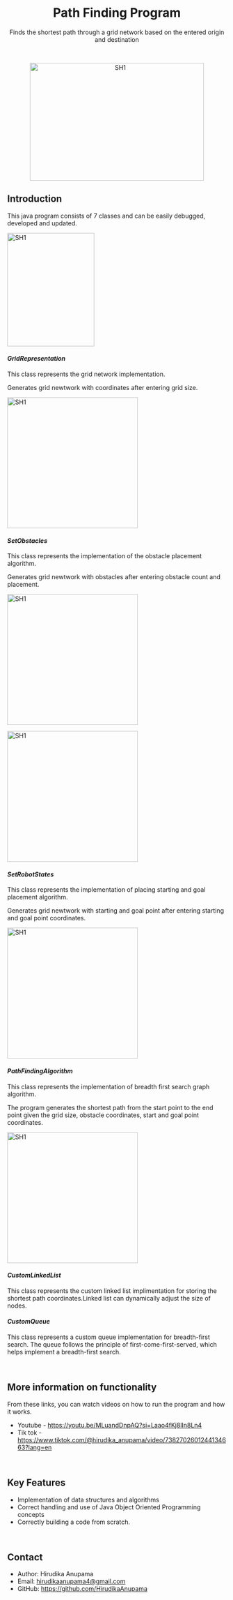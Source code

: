 <h1 align="center">Path Finding Program</h1>
<p align="center">Finds the shortest path through a grid network based on the entered origin and destination</p>
<br>
<p align="center">
  <img src="https://github.com/HirudikaAnupama/path-finding-program/assets/171087754/a3282376-3fea-430c-a444-356cb0c46449" alt="SH1" width="400" height="270" />
</p>


## Introduction
This java program consists of 7 classes and can be easily debugged, developed and updated.

<p>
  <img src="https://github.com/HirudikaAnupama/path-finding-program/assets/171087754/3c2e64e6-c05c-4630-8c09-1eba1eebda0f" alt="SH1" width="200" height="260" />
</p>


  
#### _GridRepresentation_
This class represents the grid network implementation.
<p>Generates grid newtwork with coordinates after entering grid size.</p>

<p>
  <img src="https://github.com/HirudikaAnupama/path-finding-program/assets/171087754/0ce29471-c822-424e-8ae1-dc0491f1cebb" alt="SH1" width="300" height="300" />
</p>


#### _SetObstacles_
This class represents the implementation of the obstacle placement algorithm.
<p>Generates grid newtwork with obstacles after entering obstacle count and placement.</p>
<p>
  <img src="https://github.com/HirudikaAnupama/path-finding-program/assets/171087754/5f7b9612-a8f5-4437-94b4-68918482f7db" alt="SH1" width="300" height="300" />
</p>

<p>
  <img src="https://github.com/HirudikaAnupama/path-finding-program/assets/171087754/3fbd22d2-ba05-4d62-b4f8-11994670cbde" alt="SH1" width="300" height="300" />
</p>


#### _SetRobotStates_
This class represents the implementation of placing starting and goal placement algorithm.
<p>Generates grid newtwork with starting and goal point after entering starting and goal point coordinates.</p>

<p>
  <img src="https://github.com/HirudikaAnupama/path-finding-program/assets/171087754/f2d541d2-06ad-442e-809b-4c0099bbdf81" alt="SH1" width="300" height="300" />
</p>

#### _PathFindingAlgorithm_
This class represents the implementation of breadth first search graph algorithm.
<p>The program generates the shortest path from the start point to the end point given the grid size, obstacle coordinates, start and goal point coordinates.</p>

<p>
  <img src="https://github.com/HirudikaAnupama/path-finding-program/assets/171087754/70a1e224-04c6-4983-aae8-c24111b18018" alt="SH1" width="300" height="300" />
</p>


#### _CustomLinkedList_ 
This class represents the custom linked list implimentation for storing the shortest path coordinates.Linked list can dynamically adjust the size of nodes.
  
#### _CustomQueue_ 
This class represents a custom queue implementation for breadth-first search. The queue follows the principle of first-come-first-served, which helps implement a breadth-first search.

<br>

## More information on functionality

From these links, you can watch videos on how to run the program and how it works.

- Youtube - https://youtu.be/MLuandDnpAQ?si=Laao4fKj8lIn8Ln4
- Tik tok - https://www.tiktok.com/@hirudika_anupama/video/7382702601244134663?lang=en

<br>

## Key Features
- Implementation of data structures and algorithms
- Correct handling and use of Java Object Oriented Programming concepts
- Correctly building a code from scratch.

<br>

## Contact
- Author: Hirudika Anupama
- Email: hirudikaanupama4@gmail.com
- GitHub: https://github.com/HirudikaAnupama


